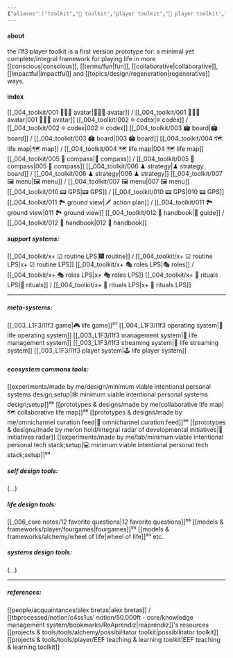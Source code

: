 ```yaml
---
{"aliases":["toolkit","🧰 toolkit","player toolkit","🧰 player toolkit","l1f3 player toolkit","🧰 l1f3 player toolkit","life player toolkit","🧰 life player toolkit","L1F3 player toolkit"],"created in":"2022-01-28T09:51:51-03:00","last tended to":"2024-09-29T14:25:40-03:00","tags":["prototype","🌿","selfmanagement","player","l1f3"],"dg-publish":true,"notestage":["🌿"],"created":"2022-01-28T09:51:51.329-03:00","updated":"2025-03-01T13:38:35.828-03:00","relevancescore":97,"permalink":"/004-toolkit/000-l1f3-player-toolkit/","dgPassFrontmatter":true}
---
```


#### about

the l1f3 player toolkit is a first version prototype for: a minimal yet complete/integral framework for playing life in more [[conscious\|conscious]], [[terms/fun\|fun]], [[collaborative\|collaborative]], [[impactful\|impactful]] and [[topics/design/regeneration\|regenerative]] ways.

#### index

[[_004_toolkit/001 👨🏻‍🎤 avatar\|👨🏻‍🎤 avatar]] / [[_004_toolkit/001 👨🏻‍🎤 avatar\|001 👨🏻‍🎤 avatar]]
[[_004_toolkit/002 🔯 codex\|🔯 codex]] / [[_004_toolkit/002 🔯 codex\|002 🔯 codex]]
[[_004_toolkit/003 🏟 board\|🏟 board]] / [[_004_toolkit/003 🏟 board\|003 🏟 board]]
[[_004_toolkit/004 🗺 life map\|🗺 map]] / [[_004_toolkit/004 🗺 life map\|004 🗺 life map]]
[[_004_toolkit/005 🧭 compass\|🧭 compass]] / [[_004_toolkit/005 🧭 compass\|005 🧭 compass]]
[[_004_toolkit/006 ♟ strategy\|♟ strategy board]] / [[_004_toolkit/006 ♟ strategy\|006 ♟ strategy]]
[[_004_toolkit/007 🖼 menu\|🖼 menu]] / [[_004_toolkit/007 🖼 menu\|007 🖼 menu]]
[[_004_toolkit/010 📟 GPS\|📟 GPS]] / [[_004_toolkit/010 📟 GPS\|010 📟 GPS]]
[[_004_toolkit/011 🏞 ground view\|🗡 action plan]] / [[_004_toolkit/011 🏞 ground view\|011 🏞 ground view]]
[[_004_toolkit/012 📓 handbook\|📓 guide]] / [[_004_toolkit/012 📓 handbook\|012 📓 handbook]]

##### support systems:
[[_004_toolkit/x+ ☑ routine LPS\|🎆 routine]] / [[_004_toolkit/x+ ☑ routine LPS\|x+ ☑ routine LPS]]
[[_004_toolkit/x+ 🎭 roles LPS\|🎭 roles]] / [[_004_toolkit/x+ 🎭 roles LPS\|x+ 🎭 roles LPS]]
[[_004_toolkit/x+ 📿 rituals LPS\|📿 rituals]] / [[_004_toolkit/x+ 📿 rituals LPS\|x+ 📿 rituals LPS]]

---
##### meta-systems:

[[_003_L1F3/l1f3 game\|🎮 life game]]⁹⁷
[[_004_L1F3/l1f3 operating system\|🌌 life operating system]]
[[_003_L1F3/l1f3 management system\|🧠 life management system]]
[[_003_L1F3/l1f3 streaming system\|🎥 life streaming system]]
[[_003_L1F3/l1f3 player system\|🕹 life player system]]

##### ecosystem commons tools:

[[experiments/made by me/design/minimum viable intentional personal systems design;setup\|🕸 minimum viable intentional personal systems design;setup]]⁹⁶
[[prototypes & designs/made by me/collaborative life map\|🗺 collaborative life map]]⁹⁶
[[prototypes & designs/made by me/omnichannel curation feed\|📲 omnichannel curation feed]]⁹⁶
[[prototypes & designs/made by me/on hold/integral radar of developmental initiatives\|📡 initiatives radar]]
[[experiments/made by me/lab/minimum viable intentional personal tech stack;setup\|💻 minimum viable intentional personal tech stack;setup]]⁹⁴

##### self design tools:

(...)
##### life design tools:

[[_006_core notes/12 favorite questions\|12 favorite questions]]⁹⁶
[[models & frameworks/player/fourgames\|fourgames]]⁹⁴
[[models & frameworks/alchemy/wheel of life\|wheel of life]]⁹³
etc.
##### systems design tools:

(...)

---
##### references:
[[people/acquaintances/alex bretas\|alex bretas]] / [[tbprocessed/notion/c4ss1us’ notion/50.000ft - core/knowledge management system/bookmarks/ReAprendiz\|reaprendiz]]'s resources
[[projects & tools/tools/alchemy/possibilitator toolkit\|possibilitator toolkit]]
[[projects & tools/tools/player/EEF teaching & learning toolkit\|EEF teaching & learning toolkit]]